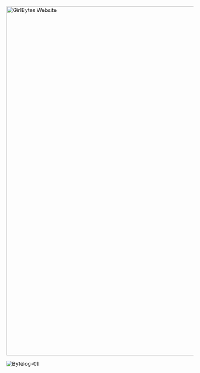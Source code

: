 <img width="941" alt="GirlBytes Website" src="https://github.com/user-attachments/assets/b18cee19-a842-4176-b615-44ef0281e119" />


![Bytelog-01](https://github.com/user-attachments/assets/a61f1ce7-7602-43a2-9473-78fa03a508dc)


















